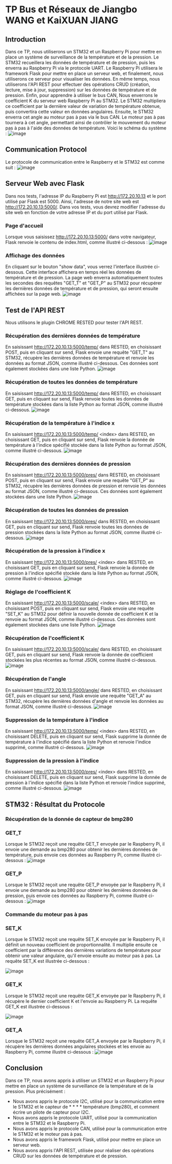 # TP Bus et Réseaux de Jiangbo WANG et KaiXUAN JIANG

## Introduction

Dans ce TP, nous utiliserons un STM32 et un Raspberry Pi pour mettre en place un système de surveillance de la température et de la pression. Le STM32 recueillera les données de température et de pression, puis les enverra au Raspberry Pi via le protocole UART. Le Raspberry Pi utilisera le framework Flask pour mettre en place un serveur web, et finalement, nous utiliserons ce serveur pour visualiser les données.
En même temps, nous utiliserons l'API REST pour effectuer des opérations CRUD (création, lecture, mise à jour, suppression) sur les données de température et de pression.
Enfin, pour apprendre à utiliser le bus CAN, Nous enverrons le coefficient K du serveur web Raspberry Pi au STM32. Le STM32 multipliera ce coefficient par la dernière valeur de variation de température obtenue, puis convertira cette valeur en données angulaires. Ensuite, le STM32 enverra cet angle au moteur pas à pas via le bus CAN. Le moteur pas à pas tournera à cet angle, permettant ainsi de contrôler le mouvement du moteur pas à pas à l'aide des données de température. Voici le schéma du système :
![image](https://github.com/JiangboWANGfr/2324_ESE3727_JiangboWANG_KaixuanJIANG/blob/main/pictureforReadme/other/TPobjuctive.png)

## Communication Protocol

Le protocole de communication entre le Raspberry et le STM32 est comme suit :
![image](https://github.com/JiangboWANGfr/2324_ESE3727_JiangboWANG_KaixuanJIANG/blob/main/pictureforReadme/other/protocol.png)

## Serveur Web avec Flask

Dans nos tests, l'adresse IP du Raspberry Pi est http://172.20.10.13 et le port utilisé par Flask est 5000. Ainsi, l'adresse de notre site web est http://172.20.10.13:5000/. Dans vos tests, vous devrez modifier l'adresse du site web en fonction de votre adresse IP et du port utilisé par Flask.

### Page d'accueil

Lorsque vous saisissez http://172.20.10.13:5000/ dans votre navigateur, Flask renvoie le contenu de index.html, comme illustré ci-dessous :
![image](https://github.com/JiangboWANGfr/2324_ESE3727_JiangboWANG_KaixuanJIANG/blob/main/pictureforReadme/webflask/index.png)

### Affichage des données

En cliquant sur le bouton "show data", vous verrez l'interface illustrée ci-dessous. Cette interface affichera en temps réel les données de température et de pression. La page web enverra automatiquement toutes les secondes des requêtes "GET_T" et "GET_P" au STM32 pour récupérer les dernières données de température et de pression, qui seront ensuite affichées sur la page web.
![image](https://github.com/JiangboWANGfr/2324_ESE3727_JiangboWANG_KaixuanJIANG/blob/main/pictureforReadme/webflask/showGraph.png)

## Test de l'API REST

Nous utilisons le plugin CHROME RESTED pour tester l'API REST.

### Récupération des dernières données de température

En saisissant http://172.20.10.13:5000/temp/ dans RESTED, en choisissant POST, puis en cliquant sur send, Flask envoie une requête "GET_T" au STM32, récupère les dernières données de température et renvoie les données au format JSON, comme illustré ci-dessous. Ces données sont également stockées dans une liste Python.
![image](https://github.com/JiangboWANGfr/2324_ESE3727_JiangboWANG_KaixuanJIANG/blob/main/pictureforReadme/webflask/getNewTemp.png)

### Récupération de toutes les données de température

En saisissant http://172.20.10.13:5000/temp/ dans RESTED, en choisissant GET, puis en cliquant sur send, Flask renvoie toutes les données de température stockées dans la liste Python au format JSON, comme illustré ci-dessous.
![image](https://github.com/JiangboWANGfr/2324_ESE3727_JiangboWANG_KaixuanJIANG/blob/main/pictureforReadme/webflask/getAllTemp.png)

### Récupération de la température à l'indice x

En saisissant http://172.20.10.13:5000/temp/ \<index> dans RESTED, en choisissant GET, puis en cliquant sur send, Flask renvoie la donnée de température à l'indice spécifié stockée dans la liste Python au format JSON, comme illustré ci-dessous.
![image](https://github.com/JiangboWANGfr/2324_ESE3727_JiangboWANG_KaixuanJIANG/blob/main/pictureforReadme/webflask/getTempIndex.png)

### Récupération des dernières données de pression

En saisissant http://172.20.10.13:5000/pres/ dans RESTED, en choisissant POST, puis en cliquant sur send, Flask envoie une requête "GET_P" au STM32, récupère les dernières données de pression et renvoie les données au format JSON, comme illustré ci-dessous. Ces données sont également stockées dans une liste Python.
![image](https://github.com/JiangboWANGfr/2324_ESE3727_JiangboWANG_KaixuanJIANG/blob/main/pictureforReadme/webflask/getNewPres.png)

### Récupération de toutes les données de pression

En saisissant http://172.20.10.13:5000/pres/ dans RESTED, en choisissant GET, puis en cliquant sur send, Flask renvoie toutes les données de pression stockées dans la liste Python au format JSON, comme illustré ci-dessous.
![image](https://github.com/JiangboWANGfr/2324_ESE3727_JiangboWANG_KaixuanJIANG/blob/main/pictureforReadme/webflask/getAllPres.png)

### Récupération de la pression à l'indice x

En saisissant http://172.20.10.13:5000/pres/ \<index> dans RESTED, en choisissant GET, puis en cliquant sur send, Flask renvoie la donnée de pression à l'indice spécifié stockée dans la liste Python au format JSON, comme illustré ci-dessous.
![image](https://github.com/JiangboWANGfr/2324_ESE3727_JiangboWANG_KaixuanJIANG/blob/main/pictureforReadme/webflask/getPresIndex.png)

### Réglage de l'coefficient K

En saisissant http://172.20.10.13:5000/scale/ \<index> dans RESTED, en choisissant POST, puis en cliquant sur send, Flask envoie une requête "SET_K" au STM32 pour définir la nouvelle donnée de coefficient K et la renvoie au format JSON, comme illustré ci-dessous. Ces données sont également stockées dans une liste Python.
![image](https://github.com/JiangboWANGfr/2324_ESE3727_JiangboWANG_KaixuanJIANG/blob/main/pictureforReadme/webflask/setScale.png)

### Récupération de l'coefficient K

En saisissant http://172.20.10.13:5000/scale/ dans RESTED, en choisissant GET, puis en cliquant sur send, Flask renvoie la donnée de coefficient stockées les plus récentes au format JSON, comme illustré ci-dessous.
![image](https://github.com/JiangboWANGfr/2324_ESE3727_JiangboWANG_KaixuanJIANG/blob/main/pictureforReadme/webflask/getScale.png)

### Récupération de l'angle

En saisissant http://172.20.10.13:5000/angle/ dans RESTED, en choisissant GET, puis en cliquant sur send, Flask envoie une requête "GET_A" au STM32, récupère les dernières données d'angle et renvoie les données au format JSON, comme illustré ci-dessous.
![image](https://github.com/JiangboWANGfr/2324_ESE3727_JiangboWANG_KaixuanJIANG/blob/main/pictureforReadme/webflask/getAngle.png)

### Suppression de la température à l'indice

En saisissant http://172.20.10.13:5000/temp/ \<index> dans RESTED, en choisissant DELETE, puis en cliquant sur send, Flask supprime la donnée de température à l'indice spécifié dans la liste Python et renvoie l'indice supprimé, comme illustré ci-dessous.
![image](https://github.com/JiangboWANGfr/2324_ESE3727_JiangboWANG_KaixuanJIANG/blob/main/pictureforReadme/webflask/deleteTempindex.png)

### Suppression de la pression à l'indice

En saisissant http://172.20.10.13:5000/pres/ \<index> dans RESTED, en choisissant DELETE, puis en cliquant sur send, Flask supprime la donnée de pression à l'indice spécifié dans la liste Python et renvoie l'indice supprimé, comme illustré ci-dessous.
![image](https://github.com/JiangboWANGfr/2324_ESE3727_JiangboWANG_KaixuanJIANG/blob/main/pictureforReadme/webflask/deletePresIndex.png)

## STM32 : Résultat du Protocole

### Récupération de la donnée de capteur de bmp280

### GET_T

Lorsque le STM32 reçoit une requête GET_T envoyée par le Raspberry Pi, il envoie une demande au bmp280 pour obtenir les dernières données de température, puis envoie ces données au Raspberry Pi, comme illustré ci-dessous :
![image](https://github.com/JiangboWANGfr/2324_ESE3727_JiangboWANG_KaixuanJIANG/blob/main/pictureforReadme/stm32Response/GET_T.png)

### GET_P

Lorsque le STM32 reçoit une requête GET_P envoyée par le Raspberry Pi, il envoie une demande au bmp280 pour obtenir les dernières données de pression, puis envoie ces données au Raspberry Pi, comme illustré ci-dessous :
![image](https://github.com/JiangboWANGfr/2324_ESE3727_JiangboWANG_KaixuanJIANG/blob/main/pictureforReadme/stm32Response/GET_P.png)

### Commande du moteur pas à pas

### SET_K

Lorsque le STM32 reçoit une requête SET_K envoyée par le Raspberry Pi, il définit un nouveau coefficient de proportionnalité. Il multiplie ensuite ce coefficient par la différence des dernières variations de température pour obtenir une valeur angulaire, qu'il envoie ensuite au moteur pas à pas. La requête SET_K est illustrée ci-dessous :

![image](https://github.com/JiangboWANGfr/2324_ESE3727_JiangboWANG_KaixuanJIANG/blob/main/pictureforReadme/stm32Response/SET_K.jpg)

### GET_K

Lorsque le STM32 reçoit une requête GET_K envoyée par le Raspberry Pi, il récupère le dernier coefficient K et l'envoie au Raspberry Pi. La requête GET_K est illustrée ci-dessous :

![image](https://github.com/JiangboWANGfr/2324_ESE3727_JiangboWANG_KaixuanJIANG/blob/main/pictureforReadme/stm32Response/GET_K.jpg)

### GET_A

Lorsque le STM32 reçoit une requête GET_A envoyée par le Raspberry Pi, il récupère les dernières données angulaires stockées et les envoie au Raspberry Pi, comme illustré ci-dessous :
![image](https://github.com/JiangboWANGfr/2324_ESE3727_JiangboWANG_KaixuanJIANG/blob/main/pictureforReadme/stm32Response/GET_A.png)

## Conclusion

Dans ce TP, nous avons appris à utiliser un STM32 et un Raspberry Pi pour mettre en place un système de surveillance de la température et de la pression.
Plus précisément :

- Nous avons appris le protocole I2C, utilisé pour la communication entre le STM32 et le capteur de \* \* \* \* température (bmp280), et comment écrire un pilote de capteur pour I2C.
- Nous avons appris le protocole UART, utilisé pour la communication entre le STM32 et le Raspberry Pi.
- Nous avons appris le protocole CAN, utilisé pour la communication entre le STM32 et le moteur pas à pas.
- Nous avons appris le framework Flask, utilisé pour mettre en place un serveur web.
- Nous avons appris l'API REST, utilisée pour réaliser des opérations CRUD sur les données de température et de pression.
